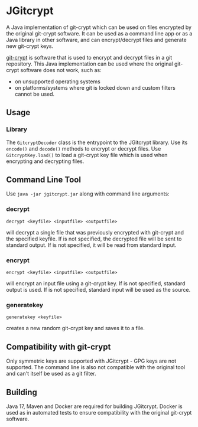 # JGitcrypt

A Java implementation of git-crypt which can be used on files encrypted by 
the original git-crypt software.  It can be used as a command line app or as 
a Java library in other software, and can encrypt/decrypt files and generate
new git-crypt keys.

[git-crypt](https://github.com/AGWA/git-crypt) is software that is used to encrypt
and decrypt files in a git repository.  This Java implementation 
can be used where the original git-crypt software does not work, such as:
- on unsupported operating systems
- on platforms/systems where git is locked down and custom filters cannot be used.

## Usage

### Library

The `GitcryptDecoder` class is the entrypoint to the JGitcrypt library.
Use its `encode()` and `decode()` methods to encrypt or decrypt files.
Use `GitcryptKey.load()` to load a git-crypt key file which is used when
encrypting and decrypting files.

## Command Line Tool

Use `java -jar jgitcrypt.jar` along with command line arguments:

### decrypt

`decrypt <keyfile> <inputfile> <outputfile>`

will decrypt a single file that was previously encrypted with git-crypt and
the specified keyfile.  If <outputfile> is not specified, the decrypted file
will be sent to standard output.  If <inputfile> is not specified, it will be
read from standard input.

### encrypt

`encrypt <keyfile> <inputfile> <outputfile>`

will encrypt an input file using a git-crypt key.  If <outputfile> is not specified, 
standard output is used.  If <inputfile> is not specified, standard input will be used
as the source.

### generatekey

`generatekey <keyfile>`

creates a new random git-crypt key and saves it to a file.

## Compatibility with git-crypt

Only symmetric keys are supported with JGitcrypt - GPG keys are not supported.
The command line is also not compatible with the original tool and can't itself
be used as a git filter.

## Building

Java 17, Maven and Docker are required for building JGitcrypt.  Docker is used
as in automated tests to ensure compatibility with the original git-crypt 
software.
